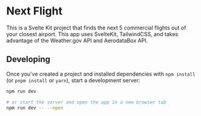 # Next Flight

This is a Svelte Kit project that finds the next 5 commercial flights out of your closest airport. This app uses SvelteKit, TailwindCSS, and takes advantage of the Weather.gov API and AerodataBox API.
## Developing

Once you've created a project and installed dependencies with `npm install` (or `pnpm install` or `yarn`), start a development server:

```bash
npm run dev

# or start the server and open the app in a new browser tab
npm run dev -- --open
```